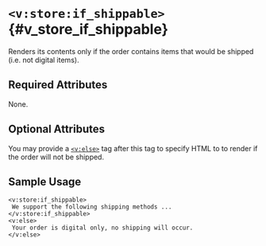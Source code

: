 # `<v:store:if_shippable>`{#v_store_if_shippable}

Renders its contents only if the order contains items that would be
shipped (i.e. not digital items).

## Required Attributes

None.

## Optional Attributes

You may provide a [`<v:else>`](#v_else) tag after this tag to specify
HTML to to render if the order will not be shipped.

## Sample Usage

    <v:store:if_shippable>
     We support the following shipping methods ...
    </v:store:if_shippable>
    <v:else>
     Your order is digital only, no shipping will occur.
    </v:else>
